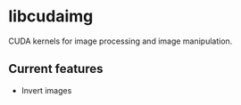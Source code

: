 # libcudaimg

CUDA kernels for image processing and image manipulation.

## Current features
- Invert images